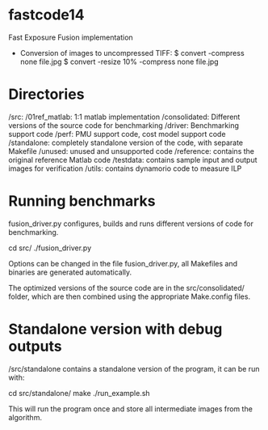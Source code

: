 fastcode14
==========

Fast Exposure Fusion implementation

- Conversion of images to uncompressed TIFF:
  $ convert -compress none file.jpg
  $ convert -resize 10% -compress none file.jpg
 
Directories
==============================
/src:
  /01ref_matlab: 1:1 matlab implementation
  /consolidated: Different versions of the source code for benchmarking
  /driver: Benchmarking support code
  /perf: PMU support code, cost model support code
  /standalone: completely standalone version of the code, with separate Makefile
  /unused: unused and unsupported code
/reference: contains the original reference Matlab code
/testdata: contains sample input and output images for verification
/utils: contains dynamorio code to measure ILP


Running benchmarks
==================
fusion_driver.py configures, builds and runs different versions 
of code for benchmarking.

cd src/
./fusion_driver.py

Options can be changed in the file fusion_driver.py, 
all Makefiles and binaries are generated automatically.


The optimized versions of the source code are in the 
src/consolidated/ folder, which are then combined using the
appropriate Make.config files.

Standalone version with debug outputs
=====================================

/src/standalone contains a standalone version of the program, it can be run
with:

cd src/standalone/
make
./run_example.sh

This will run the program once and store all intermediate images from the algorithm.
